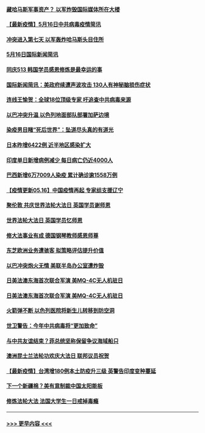 #### [藏哈马斯军事资产？ 以军炸毁国际媒体所在大楼](../pages/prog202/a103120998.md?t=05170351) 
#### [【最新疫情】5月16日中共病毒疫情简讯](../pages/prog202/a103120996.md?t=05170351) 
#### [冲突进入第七天 以军轰炸哈马斯头目住所](../pages/prog202/a103121000.md?t=05170351) 
#### [5月16日国际新闻简讯](../pages/prog202/a103120985.md?t=05170351) 
#### [同庆513 韩国学员感恩修炼是最幸运的事](../pages/prog202/a103120948.md?t=05170351) 
#### [国际新闻简讯：美政府续遭声波攻击 130人有神秘脑损伤症状](../pages/prog202/a103119624.md?t=05170351) 
#### [连线王愉贺：全球18位顶级专家 吁追查中共病毒来源](../pages/prog202/a103119810.md?t=05170351) 
#### [以巴冲突升温 以色列地面部队部署加萨边境](../pages/prog202/a103119615.md?t=05170351) 
#### [染疫男目睹“死后世界”：坠道尽头真的有道光](../pages/prog202/a103120870.md?t=05170351) 
#### [日本昨增6422例 近半地区感染扩大](../pages/prog202/a103120806.md?t=05170351) 
#### [印度单日新增病例减少 每日病亡仍近4000人](../pages/prog202/a103120532.md?t=05170351) 
#### [巴西新增6万7009人染疫 累计确诊逾1558万例](../pages/prog202/a103120520.md?t=05170351) 
#### [【疫情更新05.16】中国疫情再起 专家组支援辽宁](../pages/prog202/a103114528.md?t=05170351) 
#### [聚伦敦 共庆世界法轮大法日 英国学员谢师恩](../pages/prog202/a103120369.md?t=05170351) 
#### [世界法轮大法日 英国学员忆师恩](../pages/prog202/a103120367.md?t=05170351) 
#### [修大法事业有成 德国钢琴教师感恩师尊](../pages/prog202/a103120322.md?t=05170351) 
#### [东芝欧洲业务遭骇客  拟策略评估提升价值](../pages/prog202/a103120361.md?t=05170351) 
#### [以巴冲突炮火无情 美联半岛办公室遭炸毁](../pages/prog202/a103120368.md?t=05170351) 
#### [日美法澳东海首次联合军演 美MQ-4C无人机驻日](../pages/prog202/a103120374.md?t=05170351) 
#### [日美法澳东海首次联合军演 美MQ-4C无人机驻日](../pages/prog202/a103120366.md?t=05170351) 
#### [火箭弹不断 以色列医院将新生儿转移到防空洞](../pages/prog202/a103120199.md?t=05170351) 
#### [世卫警告：今年中共病毒将“更加致命”](../pages/prog202/a103120220.md?t=05170351) 
#### [与中共友谊结束？菲总统坚称保留争议海域船只](../pages/prog202/a103120210.md?t=05170351) 
#### [澳洲昆士兰法轮功欢庆大法日 联邦议员祝贺](../pages/prog202/a103120314.md?t=05170351) 
#### [【最新疫情】台湾增180例本土防疫升三级 英警告印度变种蔓延](../pages/prog202/a103120289.md?t=05170351) 
#### [下一个新疆棉？美有意制裁中国太阳能板](../pages/prog202/a103120259.md?t=05170351) 
#### [修炼法轮大法 法国大学生一日戒掉毒瘾](../pages/prog202/a103120243.md?t=05170351) 

----
#### [ >>> 更早内容 <<< ](../indexes/prog202-earlier.md)
